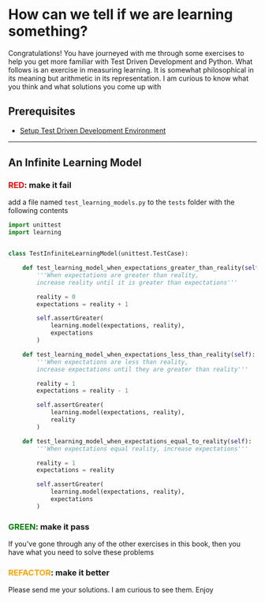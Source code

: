 # How can we tell if we are learning something?

Congratulations! You have journeyed with me through some exercises to help you get more familiar with Test Driven Development and Python. What follows is an exercise in measuring learning. It is somewhat philosophical in its meaning but arithmetic in its representation. I am curious to know what you think and what solutions you come up with

## Prerequisites

- [Setup Test Driven Development Environment](./TDD_SETUP.md)

---

## An Infinite Learning Model

### <span style="color:red">**RED**</span>: make it fail

add a file named `test_learning_models.py` to the `tests` folder with the following contents

```python
import unittest
import learning


class TestInfiniteLearningModel(unittest.TestCase):

    def test_learning_model_when_expectations_greater_than_reality(self):
        '''When expectations are greater than reality,
        increase reality until it is greater than expectations'''

        reality = 0
        expectations = reality + 1

        self.assertGreater(
            learning.model(expectations, reality),
            expectations
        )

    def test_learning_model_when_expectations_less_than_reality(self):
        '''When expectations are less than reality,
        increase expectations until they are greater than reality'''

        reality = 1
        expectations = reality - 1

        self.assertGreater(
            learning.model(expectations, reality),
            reality
        )

    def test_learning_model_when_expectations_equal_to_reality(self):
        '''When expectations equal reality, increase expectations'''

        reality = 1
        expectations = reality

        self.assertGreater(
            learning.model(expectations, reality),
            expectations
        )
```

### <span style="color:green">**GREEN**</span>: make it pass

If you've gone through any of the other exercises in this book, then you have what you need to solve these problems

### <span style="color:orange">**REFACTOR**</span>: make it better

Please send me your solutions. I am curious to see them. Enjoy
